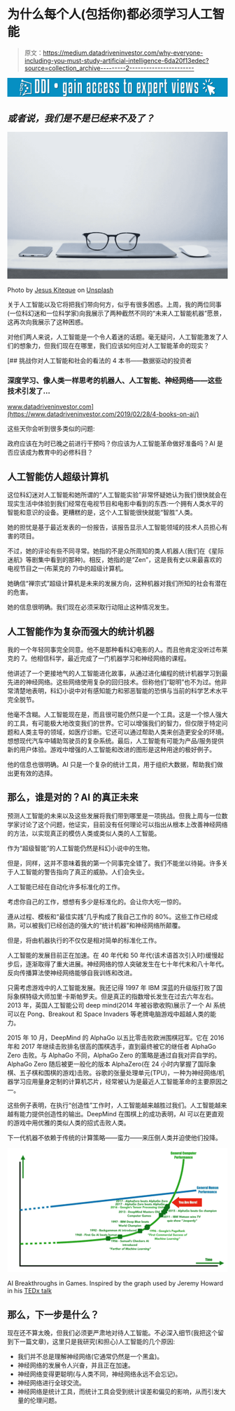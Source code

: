 # 为什么每个人(包括你)都必须学习人工智能

> 原文：<https://medium.datadriveninvestor.com/why-everyone-including-you-must-study-artificial-intelligence-6da20f13edec?source=collection_archive---------2----------------------->

[![](img/b110a355ef76424026e51a5c1141b3b3.png)](http://www.track.datadriveninvestor.com/1B9E)

## ***或者说，我们是不是已经来不及了？***

![](img/4a38c1ad2a52b2a63ede66a61a1a607e.png)

Photo by [Jesus Kiteque](https://unsplash.com/photos/wn-KYaHwcis?utm_source=unsplash&utm_medium=referral&utm_content=creditCopyText) on [Unsplash](https://unsplash.com/search/photos/glasses?utm_source=unsplash&utm_medium=referral&utm_content=creditCopyText)

关于人工智能以及它将把我们带向何方，似乎有很多困惑。上周，我的两位同事(一位科幻迷和一位科学家)向我展示了两种截然不同的“未来人工智能机器”愿景，这再次向我展示了这种困惑。

对他们两人来说，人工智能是一个令人着迷的话题。毫无疑问，人工智能激发了人们的想象力，但我们现在在哪里，我们应该如何应对人工智能革命的现实？

[](https://www.datadriveninvestor.com/2019/02/28/4-books-on-ai/) [## 挑战你对人工智能和社会的看法的 4 本书——数据驱动的投资者

### 深度学习、像人类一样思考的机器人、人工智能、神经网络——这些技术引发了…

www.datadriveninvestor.com](https://www.datadriveninvestor.com/2019/02/28/4-books-on-ai/) 

这些天你会听到很多类似的问题:

政府应该在为时已晚之前进行干预吗？你应该为人工智能革命做好准备吗？AI 是否应该成为教育中的必修科目？

## **人工智能仿人超级计算机**

这位科幻迷对人工智能和她所谓的“人工智能实验”非常怀疑她认为我们很快就会在现实生活中体验到我们经常在电视节目和电影中看到的东西:一个拥有人类水平的智能和意识的设备。更糟糕的是，这个人工智能很快就能“智胜”人类。

她的担忧是基于最近发表的一份报告，该报告显示人工智能领域的技术人员担心有害的项目。

不过，她的评论有些不同寻常。她指的不是众所周知的类人机器人(我们在《星际迷航》等剧集中看到的那种)。相反，她指的是“Zen”，这是我有史以来最喜欢的电视节目之一(布莱克的 7)中的超级计算机。

她确信“禅宗式”超级计算机是未来的发展方向，这种机器对我们所知的社会有潜在的危害。

她的信息很明确。我们现在必须采取行动阻止这种情况发生。

## **人工智能作为复杂而强大的统计机器**

我的一个年轻同事完全同意。他不是那种看科幻电影的人。而且他肯定没听过布莱克的 7。他相信科学，最近完成了一门机器学习和神经网络的课程。

他讲述了一个更接地气的人工智能进化故事，从通过进化编程的统计机器学习到最先进的神经网络。这些网络使用复杂的回归技术。但称他们“聪明”也不为过。他非常清楚地表明，科幻小说中对有感知能力和邪恶智能的恐惧与当前的科学艺术水平完全脱节。

他毫不含糊。人工智能现在是，而且很可能仍然只是一个工具。这是一个惊人强大的工具，有可能极大地改变我们的世界。它可以增强我们的智力，但仅限于特定问题和人类主导的领域，如医疗诊断。它还可以通过帮助人类来创造更安全的环境。想想现代汽车中辅助驾驶员的复杂系统。最后，人工智能有可能为产品/服务提供新的用户体验。游戏中增强的人工智能和改进的图形是这种用途的极好例子。

他的信息也很明确。AI 只是一个复杂的统计工具，用于组织大数据，帮助我们做出更有效的选择。

## **那么，谁是对的？AI 的真正未来**

预测人工智能的未来以及这些发展将我们带到哪里是一项挑战。但我上周与一位数学家讨论了这个问题，他证实，目前没有任何理论可以指出从根本上改善神经网络的方法，以实现真正的模仿人类或类似人类的人工智能。

作为“超级智能”的人工智能仍然是科幻小说中的生物。

但是，同样，这并不意味着我的第一个同事完全错了。我们不能坐以待毙。许多关于人工智能的警告指向了真正的威胁。人们会失业。

人工智能已经在自动化许多标准化的工作。

考虑你自己的工作，想想有多少是标准化的。会让你大吃一惊的。

遵从过程、模板和“最佳实践”几乎构成了我自己工作的 80%。这些工作已经成熟，可以被我们已经创造的强大的“统计机器”和神经网络所颠覆。

但是，将由机器执行的不仅仅是相对简单的标准化工作。

人工智能的发展目前正在加速。在 40 年代和 50 年代(该术语首次引入时)缓慢起步后，逐渐取得了重大进展。神经网络的惊人突破发生在七十年代末和八十年代。反向传播算法使神经网络能够自我训练和改进。

只需考虑游戏中的人工智能发展。我还记得 1997 年 IBM 深蓝的升级版打败了国际象棋特级大师加里·卡斯帕罗夫。但是真正的指数增长发生在过去六年左右。2013 年，英国人工智能公司 deep mind(2014 年被谷歌收购)展示了一个 AI 系统可以在 Pong、Breakout 和 Space Invaders 等老牌电脑游戏中超越人类的能力。

2015 年 10 月，DeepMind 的 AlphaGo 以五比零击败欧洲围棋冠军。它在 2016 年和 2017 年继续击败排名很高的围棋选手，直到最终被它的继任者 AlphaGo Zero 击败。与 AlphaGo 不同，AlphaGo Zero 的策略是通过自我对弈自学的。AlphaGo Zero 随后被更一般化的版本 AlphaZero(在 24 小时内掌握了国际象棋、五子棋和围棋的游戏)击败。谷歌的张量处理单元(TPU)，一种为神经网络/机器学习应用量身定制的计算机芯片，经常被认为是最近人工智能革命的主要原因之一。

这些例子表明，在执行“创造性”工作时，人工智能越来越胜过我们。人工智能越来越有能力提供创造性的输出。DeepMind 在围棋上的成功表明，AI 可以在更直观的游戏中用优雅的类似人类的招式击败人类。

下一代机器不依赖于传统的计算策略——蛮力——来压倒人类并迫使他们投降。

![](img/ac9af1ab946dfb879f259a87d098f1f0.png)

AI Breakthroughs in Games. Inspired by the graph used by Jeremy Howard in his [TEDx talk](https://www.ted.com/talks/jeremy_howard_the_wonderful_and_terrifying_implications_of_computers_that_can_learn?language=en#t-3867)

## 那么，下一步是什么？

现在还不算太晚，但我们必须更严肃地对待人工智能。不必深入细节(我把这个留到下一篇文章)，这里只是我研究(和担心)人工智能的几个原因:

*   我们并不总是理解神经网络(它通常仍然是一个黑盒)。
*   神经网络的发展令人兴奋，并且正在加速。
*   神经网络变得更聪明(与人类不同，神经网络永远不会忘记)。
*   神经网络进行全球交流。
*   神经网络是统计工具，而统计工具会受到统计误差和偏见的影响，从而引发大量的伦理问题。